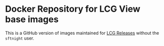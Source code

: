 # Docker Repository for LCG View base images

This is a GitHub version of images maintained for [LCG Releases](https://gitlab.cern.ch/sft/docker) without the `sftnight` user.
